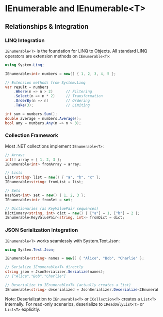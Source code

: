 # IEnumerable and IEnumerable&lt;T&gt;
## Relationships & Integration

### LINQ Integration

`IEnumerable<T>` is the foundation for LINQ to Objects. All standard LINQ operators are extension methods on `IEnumerable<T>`:

```csharp
using System.Linq;

IEnumerable<int> numbers = new[] { 1, 2, 3, 4, 5 };

// Extension methods from System.Linq
var result = numbers
    .Where(n => n > 2)      // Filtering
    .Select(n => n * 2)     // Transformation
    .OrderBy(n => n)        // Ordering
    .Take(3);               // Limiting

int sum = numbers.Sum();
double average = numbers.Average();
bool any = numbers.Any(n => n > 3);
```

### Collection Framework

Most .NET collections implement `IEnumerable<T>`:

```csharp
// Arrays
int[] array = { 1, 2, 3 };
IEnumerable<int> fromArray = array;

// Lists
List<string> list = new() { "a", "b", "c" };
IEnumerable<string> fromList = list;

// Sets
HashSet<int> set = new() { 1, 2, 3 };
IEnumerable<int> fromSet = set;

// Dictionaries (as KeyValuePair sequences)
Dictionary<string, int> dict = new() { ["a"] = 1, ["b"] = 2 };
IEnumerable<KeyValuePair<string, int>> fromDict = dict;
```

### JSON Serialization Integration

`IEnumerable<T>` works seamlessly with System.Text.Json:

```csharp
using System.Text.Json;

IEnumerable<string> names = new[] { "Alice", "Bob", "Charlie" };

// Serialize IEnumerable<T> directly
string json = JsonSerializer.Serialize(names);
// ["Alice","Bob","Charlie"]

// Deserialize to IEnumerable<T> (actually creates a list)
IEnumerable<string> deserialized = JsonSerializer.Deserialize<IEnumerable<string>>(json);
```

Note: Deserialization to `IEnumerable<T>` or `ICollection<T>` creates a `List<T>` internally. For read-only scenarios, deserialize to `IReadOnlyList<T>` or `List<T>` explicitly.
